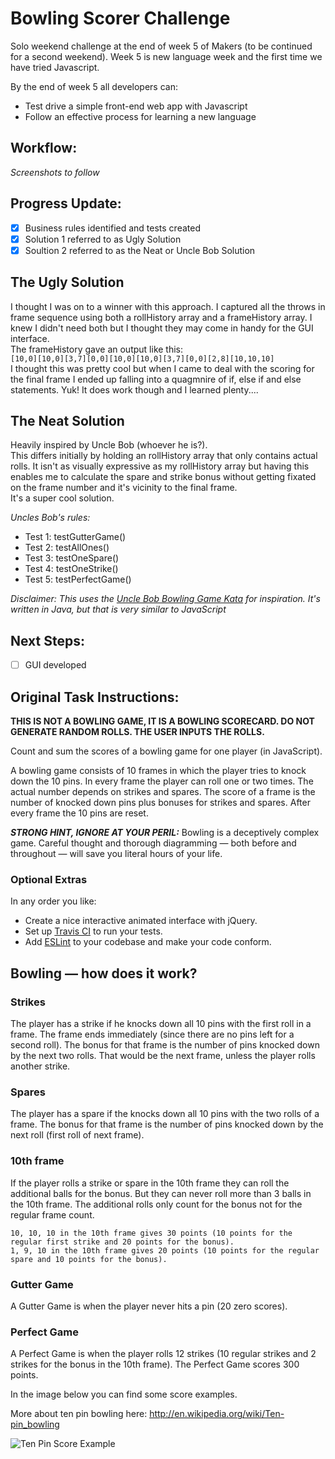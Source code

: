 
Bowling Scorer Challenge
=================
Solo weekend challenge at the end of week 5 of Makers (to be continued for a second weekend). Week 5 is new language week and the first time we have tried Javascript.

By the end of week 5 all developers can:

- Test drive a simple front-end web app with Javascript
- Follow an effective process for learning a new language

Workflow:
-------

*Screenshots to follow*

Progress Update:
--------

- [x] Business rules identified and tests created  
- [x] Solution 1 referred to as Ugly Solution
- [x] Soultion 2 referred to as the Neat or Uncle Bob Solution

The Ugly Solution
------
I thought I was on to a winner with this approach. 
I captured all the throws in frame sequence using both a rollHistory array and a frameHistory array. I knew I didn't need both but I thought they may come in handy for the GUI interface.  
The frameHistory gave an output like this:  
`[10,0][10,0][3,7][0,0][10,0][10,0][3,7][0,0][2,8][10,10,10]`  
I thought this was pretty cool but when I came to deal with the scoring for the final frame I ended up falling into a quagmnire of if, else if and else statements. Yuk!
It does work though and I learned plenty....

The Neat Solution
------
Heavily inspired by Uncle Bob (whoever he is?).  
This differs initially by holding an rollHistory array that only contains actual rolls. It isn't as visually expressive as my rollHistory array but having this enables me to calculate the spare and strike bonus without getting fixated on the frame number and it's vicinity to the final frame.  
It's a super cool solution.

*Uncles Bob's rules:*  
- Test 1: testGutterGame()  
- Test 2: testAllOnes()  
- Test 3: testOneSpare() 
- Test 4: testOneStrike() 
- Test 5: testPerfectGame() 


*Disclaimer: This uses the [Uncle Bob Bowling Game Kata](http://www.butunclebob.com/ArticleS.UncleBob.TheBowlingGameKata) for inspiration. It's written in Java, but that is very similar to JavaScript*  

Next Steps:
--------
- [ ] GUI developed


## Original Task Instructions:

**THIS IS NOT A BOWLING GAME, IT IS A BOWLING SCORECARD. DO NOT GENERATE RANDOM ROLLS. THE USER INPUTS THE ROLLS.**

Count and sum the scores of a bowling game for one player (in JavaScript).

A bowling game consists of 10 frames in which the player tries to knock down the 10 pins. In every frame the player can roll one or two times. The actual number depends on strikes and spares. The score of a frame is the number of knocked down pins plus bonuses for strikes and spares. After every frame the 10 pins are reset.

___STRONG HINT, IGNORE AT YOUR PERIL:___ Bowling is a deceptively complex game. Careful thought and thorough diagramming — both before and throughout — will save you literal hours of your life.

### Optional Extras

In any order you like:

* Create a nice interactive animated interface with jQuery.
* Set up [Travis CI](https://travis-ci.org) to run your tests.
* Add [ESLint](http://eslint.org/) to your codebase and make your code conform.

## Bowling — how does it work?

### Strikes

The player has a strike if he knocks down all 10 pins with the first roll in a frame. The frame ends immediately (since there are no pins left for a second roll). The bonus for that frame is the number of pins knocked down by the next two rolls. That would be the next frame, unless the player rolls another strike.

### Spares

The player has a spare if the knocks down all 10 pins with the two rolls of a frame. The bonus for that frame is the number of pins knocked down by the next roll (first roll of next frame).

### 10th frame

If the player rolls a strike or spare in the 10th frame they can roll the additional balls for the bonus. But they can never roll more than 3 balls in the 10th frame. The additional rolls only count for the bonus not for the regular frame count.

    10, 10, 10 in the 10th frame gives 30 points (10 points for the regular first strike and 20 points for the bonus).
    1, 9, 10 in the 10th frame gives 20 points (10 points for the regular spare and 10 points for the bonus).

### Gutter Game

A Gutter Game is when the player never hits a pin (20 zero scores).

### Perfect Game

A Perfect Game is when the player rolls 12 strikes (10 regular strikes and 2 strikes for the bonus in the 10th frame). The Perfect Game scores 300 points.

In the image below you can find some score examples.

More about ten pin bowling here: http://en.wikipedia.org/wiki/Ten-pin_bowling

![Ten Pin Score Example](images/example_ten_pin_scoring.png)
